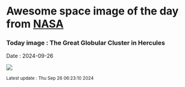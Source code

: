 
# Awesome space image of the day from [NASA](https://api.nasa.gov/)

### Today image : The Great Globular Cluster in Hercules
Date : 2024-09-26

![](https://apod.nasa.gov/apod/image/2409/M13IFN_1024.jpg)

<small>Latest update : Thu Sep 26 06:23:10 2024</small>
        